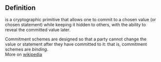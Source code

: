 ## Definition
is a cryptographic primitive that allows one to commit to a chosen value (or chosen statement) while keeping it hidden to others, with the ability to reveal the committed value later. 

Commitment schemes are designed so that a party cannot change the value or statement after they have committed to it: that is, commitment schemes are _binding_.\
More on [wikipedia](https://en.wikipedia.org/wiki/Commitment_scheme)